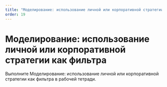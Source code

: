 ```yaml
---
title: "Моделирование: использование личной или корпоративной стратегии как фильтра"
order: 19
---
```


# Моделирование: использование личной или корпоративной стратегии как фильтра

Выполните Моделирование: использование личной или корпоративной стратегии как фильтра в рабочей тетради.